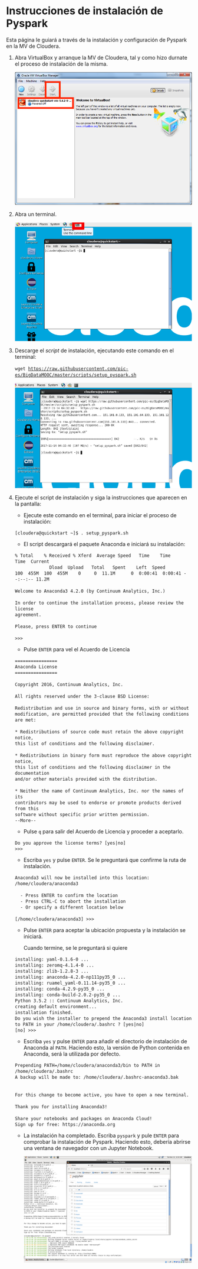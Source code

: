 Instrucciones de instalación de Pyspark
=======================================

Esta página le guiará a través de la instalación y configuración de Pyspark en la MV de Cloudera.

1. Abra VirtualBox y arranque la MV de Cloudera, tal y como hizo durnate el proceso de instalación de la misma.

    ![vm_launch](_static/HdSw4rveEeWg-hLO0rEOAw_8e77353aeafcc336742baf76aa647c8a_Untitled6.png)

2. Abra un terminal.

    ![open_terminal](_static/open_terminal.png)

3. Descarge el _script_ de instalación, ejecutando este comando en el terminal:<p><code>wget https://raw.githubusercontent.com/pic-es/BigDataMOOC/master/scripts/setup_pyspark.sh</code></p>

    ![get_pyspark_setup](_static/get_pyspark_setup.png)

4. Ejecute el script de instalación y siga la instrucciones que aparecen en la pantalla:
    
    * Ejecute este comando en el terminal, para iniciar el proceso de instalación:
        
	```
	[cloudera@quickstart ~]$ . setup_pyspark.sh
	```

    * El script descargará el paquete Anaconda e iniciará su instalación:
        
	```
	% Total    % Received % Xferd  Average Speed   Time    Time     Time  Current
				 Dload  Upload   Total   Spent    Left  Speed
	100  455M  100  455M    0     0  11.1M      0  0:00:41  0:00:41 --:--:-- 11.2M

	Welcome to Anaconda3 4.2.0 (by Continuum Analytics, Inc.)

	In order to continue the installation process, please review the license
	agreement.

	Please, press ENTER to continue

	>>> 
	```

    * Pulse `ENTER` para vel el Acuerdo de Licencia
    
	```
	================
	Anaconda License
	================

	Copyright 2016, Continuum Analytics, Inc.

	All rights reserved under the 3-clause BSD License:

	Redistribution and use in source and binary forms, with or without
	modification, are permitted provided that the following conditions are met:

	* Redistributions of source code must retain the above copyright notice,
	this list of conditions and the following disclaimer.

	* Redistributions in binary form must reproduce the above copyright notice,
	this list of conditions and the following disclaimer in the documentation
	and/or other materials provided with the distribution.

	* Neither the name of Continuum Analytics, Inc. nor the names of its
	contributors may be used to endorse or promote products derived from this
	software without specific prior written permission.
	--More--

	```

    * Pulse `q` para salir del Acuerdo de Licencia y proceder a aceptarlo.
    
	```
	Do you approve the license terms? [yes|no]
	>>> 
	```

    * Escriba `yes` y pulse `ENTER`. Se le preguntará que confirme la ruta de instalación.
    
	```
	Anaconda3 will now be installed into this location:
	/home/cloudera/anaconda3

	  - Press ENTER to confirm the location
	  - Press CTRL-C to abort the installation
	  - Or specify a different location below

	[/home/cloudera/anaconda3] >>> 
	```

    * Pulse `ENTER` para aceptar la ubicación propuesta y la instalación se iniciará. 
    
        Cuando termine, se le preguntará si quiere 

	```
	installing: yaml-0.1.6-0 ...
	installing: zeromq-4.1.4-0 ...
	installing: zlib-1.2.8-3 ...
	installing: anaconda-4.2.0-np111py35_0 ...
	installing: ruamel_yaml-0.11.14-py35_0 ...
	installing: conda-4.2.9-py35_0 ...
	installing: conda-build-2.0.2-py35_0 ...
	Python 3.5.2 :: Continuum Analytics, Inc.
	creating default environment...
	installation finished.
	Do you wish the installer to prepend the Anaconda3 install location
	to PATH in your /home/cloudera/.bashrc ? [yes|no]
	[no] >>> 
	```    
 
    * Escriba `yes` y pulse `ENTER` para añadir el directorio de instalación de Anaconda al `PATH`. Haciendo esto, la versión de Python contenida en Anaconda, será la utilizada por defecto. 
    
    
	```
	Prepending PATH=/home/cloudera/anaconda3/bin to PATH in /home/cloudera/.bashrc
	A backup will be made to: /home/cloudera/.bashrc-anaconda3.bak


	For this change to become active, you have to open a new terminal.

	Thank you for installing Anaconda3!

	Share your notebooks and packages on Anaconda Cloud!
	Sign up for free: https://anaconda.org

	```

    * La instalación ha completado. Escriba `pyspark` y pule `ENTER` para comprobar la instalación de Pyspark. Haciendo esto, debería abrirse una ventana de navegador con un Jupyter Notebook.
    
        ![pyspark_notebook](_static/pyspark_notebook.png)

		
        
